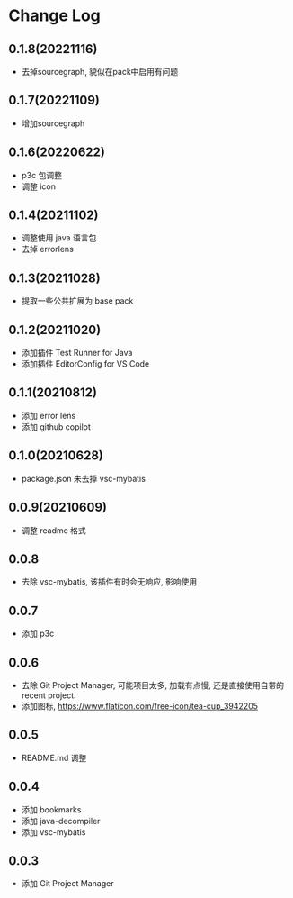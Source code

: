 # Change Log

## 0.1.8(20221116)

- 去掉sourcegraph, 貌似在pack中启用有问题

## 0.1.7(20221109)

- 增加sourcegraph

## 0.1.6(20220622)

- p3c 包调整
- 调整 icon

## 0.1.4(20211102)

- 调整使用 java 语言包
- 去掉 errorlens

## 0.1.3(20211028)

- 提取一些公共扩展为 base pack

## 0.1.2(20211020)

- 添加插件 Test Runner for Java
- 添加插件 EditorConfig for VS Code

## 0.1.1(20210812)

- 添加 error lens
- 添加 github copilot

## 0.1.0(20210628)

- package.json 未去掉 vsc-mybatis

## 0.0.9(20210609)

- 调整 readme 格式

## 0.0.8

- 去除 vsc-mybatis, 该插件有时会无响应, 影响使用

## 0.0.7

- 添加 p3c

## 0.0.6

- 去除 Git Project Manager, 可能项目太多, 加载有点慢, 还是直接使用自带的 recent project.
- 添加图标, https://www.flaticon.com/free-icon/tea-cup_3942205

## 0.0.5

- README.md 调整

## 0.0.4

- 添加 bookmarks
- 添加 java-decompiler
- 添加 vsc-mybatis

## 0.0.3

- 添加 Git Project Manager
